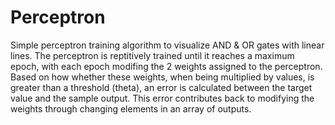 # Perceptron
Simple perceptron training algorithm to visualize AND &amp; OR gates with linear lines. The perceptron is reptitively trained until it reaches a maximum epoch, with each epoch modifing the 2 weights assigned to the perceptron. Based on how whether these weights, when being multiplied by values, is greater than a threshold (theta), an error is calculated between the target value and the sample output. This error contributes back to modifying the weights through changing elements in an array of outputs.
